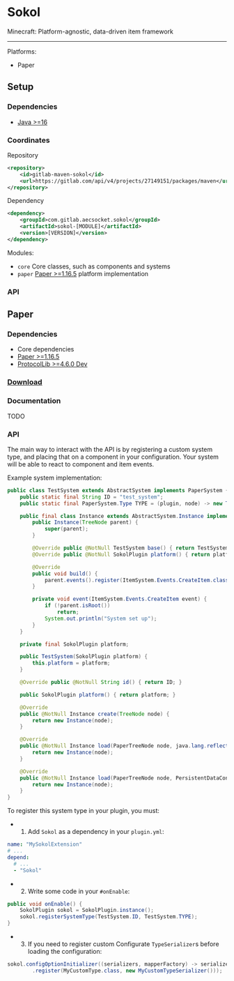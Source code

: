 # Sokol

Minecraft: Platform-agnostic, data-driven item framework

---

Platforms:
* Paper

## Setup

### Dependencies

* [Java >=16](https://adoptopenjdk.net/?variant=openjdk16&jvmVariant=hotspot)

### Coordinates

Repository
```xml
<repository>
    <id>gitlab-maven-sokol</id>
    <url>https://gitlab.com/api/v4/projects/27149151/packages/maven</url>
</repository>
```

Dependency
```xml
<dependency>
    <groupId>com.gitlab.aecsocket.sokol</groupId>
    <artifactId>sokol-[MODULE]</artifactId>
    <version>[VERSION]</version>
</dependency>
```

Modules:
* `core` Core classes, such as components and systems
* `paper` [Paper >=1.16.5](https://papermc.io/) platform implementation

### API

## Paper

### Dependencies

* Core dependencies
* [Paper >=1.16.5](https://papermc.io/)
* [ProtocolLib >=4.6.0 Dev](https://ci.dmulloy2.net/job/ProtocolLib/lastSuccessfulBuild/)

### [Download](https://gitlab.com/aecsocket/sokol/-/jobs/artifacts/master/raw/sokol-paper/target/Sokol-Paper.jar?job=build)

### Documentation

TODO

### API

The main way to interact with the API is by registering a custom system type, and placing that on a
component in your configuration. Your system will be able to react to component and item events.

Example system implementation:

```java
public class TestSystem extends AbstractSystem implements PaperSystem {
    public static final String ID = "test_system";
    public static final PaperSystem.Type TYPE = (plugin, node) -> new TestSystem(plugin);

    public final class Instance extends AbstractSystem.Instance implements PaperSystem.Instance {
        public Instance(TreeNode parent) {
            super(parent);
        }

        @Override public @NotNull TestSystem base() { return TestSystem.this; }
        @Override public @NotNull SokolPlugin platform() { return platform; }

        @Override
        public void build() {
            parent.events().register(ItemSystem.Events.CreateItem.class, this::event);
        }

        private void event(ItemSystem.Events.CreateItem event) {
            if (!parent.isRoot())
                return;
            System.out.println("System set up");
        }
    }

    private final SokolPlugin platform;

    public TestSystem(SokolPlugin platform) {
        this.platform = platform;
    }

    @Override public @NotNull String id() { return ID; }

    public SokolPlugin platform() { return platform; }

    @Override
    public @NotNull Instance create(TreeNode node) {
        return new Instance(node);
    }

    @Override
    public @NotNull Instance load(PaperTreeNode node, java.lang.reflect.Type type, ConfigurationNode config) throws SerializationException {
        return new Instance(node);
    }

    @Override
    public @NotNull Instance load(PaperTreeNode node, PersistentDataContainer data) throws IllegalArgumentException {
        return new Instance(node);
    }
}
```

To register this system type in your plugin, you must:

* 1. Add `Sokol` as a dependency in your `plugin.yml`:

```yaml
name: "MySokolExtension"
# ...
depend:
  # ...
  - "Sokol"
```

* 2. Write some code in your `#onEnable`:

```java
public void onEnable() {
    SokolPlugin sokol = SokolPlugin.instance();
    sokol.registerSystemType(TestSystem.ID, TestSystem.TYPE);
}
```

* 3. If you need to register custom Configurate `TypeSerializer`s before loading the configuration:

```java
sokol.configOptionInitializer((serializers, mapperFactory) -> serializers
        .register(MyCustomType.class, new MyCustomTypeSerializer()));
```
